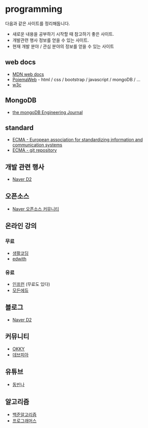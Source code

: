 # programming
다음과 같은 사이트를 정리해둡니다.
- 새로운 내용을 공부하기 시작할 때 참고하기 좋은 사이트.
- 개발관련 행사 정보를 얻을 수 있는 사이트.
- 현재 개발 분야 / 관심 분야의 정보를 얻을 수 있는 사이트

## web docs
- [MDN web docs](https://developer.mozilla.org/ko/docs/Web)
- [PoiemaWeb](https://poiemaweb.com) - html / css / bootstrap / javascript / mongoDB / ...
- [w3c](https://www.w3.org)

## MongoDB
- [the mongoDB Engineering Journal](https://engineering.mongodb.com)

## standard
- [ECMA - European association for standardizing information and communication systems](https://www.ecma-international.org/default.htm)
- [ECMA - git repository](https://github.com/tc39)


## 개발 관련 행사
- [Naver D2](https://d2.naver.com/news)

## 오픈소스
- [Naver 오픈소스 커뮤니티](https://naver.github.io/)


## 온라인 강의
### 무료
- [생활코딩](https://opentutorials.org/course/1)
- [edwith](https://www.edwith.org/)

### 유료
- [인프런](https://www.inflearn.com/) (무료도 있다)
- [모든에듀](http://www.modenedu.com/)

## 블로그
- [Naver D2](https://d2.naver.com/helloworld)


## 커뮤니티
- [OKKY](https://okky.kr/)
- [데브피아](http://www.devpia.com/)

## 유튜브
- [동빈나](https://www.youtube.com/channel/UChflhu32f5EUHlY7_SetNWw)

## 알고리즘
- [백준알고리즘](https://www.acmicpc.net)
- [프로그래머스](https://programmers.co.kr)


